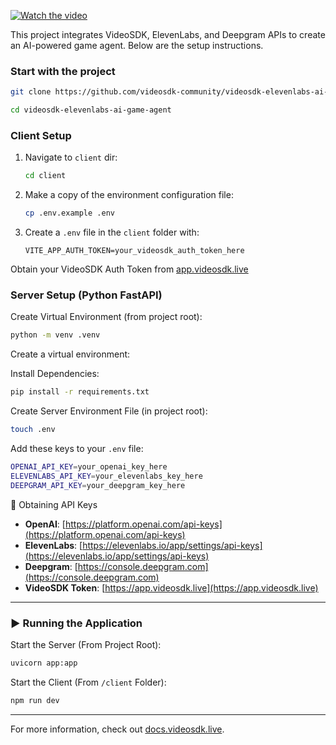 [![Watch the video](https://i9.ytimg.com/vi/HwgSU87TO3E/maxresdefault.jpg?v=67d5204e&sqp=CLSN1r4G&rs=AOn4CLBB1iOHxSKS8bJYHmcG5uU_aXHUhQ)](https://youtu.be/bhPgjMXL6H8)

This project integrates VideoSDK, ElevenLabs, and Deepgram APIs to create an AI-powered game agent. Below are the setup instructions.

### Start with the project

```sh
git clone https://github.com/videosdk-community/videosdk-elevenlabs-ai-game-agent.git
```

```sh
cd videosdk-elevenlabs-ai-game-agent
```

### Client Setup

1. Navigate to `client` dir:
   ```sh
   cd client
   ```
2. Make a copy of the environment configuration file:

   ```sh
   cp .env.example .env
   ```

3. Create a `.env` file in the `client` folder with:

   ```env
   VITE_APP_AUTH_TOKEN=your_videosdk_auth_token_here
   ```

Obtain your VideoSDK Auth Token from [app.videosdk.live](https://app.videosdk.live)

### Server Setup (Python FastAPI)

Create Virtual Environment (from project root):

```sh
python -m venv .venv
```

Create a virtual environment:

Install Dependencies:

```sh
pip install -r requirements.txt
```

Create Server Environment File (in project root):

```sh
touch .env
```

Add these keys to your `.env` file:

```sh
OPENAI_API_KEY=your_openai_key_here
ELEVENLABS_API_KEY=your_elevenlabs_key_here
DEEPGRAM_API_KEY=your_deepgram_key_here
```

🔑 Obtaining API Keys

- **OpenAI**: [https://platform.openai.com/api-keys](https://platform.openai.com/api-keys)
- **ElevenLabs**: [https://elevenlabs.io/app/settings/api-keys](https://elevenlabs.io/app/settings/api-keys)
- **Deepgram**: [https://console.deepgram.com](https://console.deepgram.com)
- **VideoSDK Token**: [https://app.videosdk.live](https://app.videosdk.live)

---

### ▶️ Running the Application

Start the Server (From Project Root):

```sh
uvicorn app:app
```

Start the Client (From `/client` Folder):

```sh
npm run dev
```

---

For more information, check out [docs.videosdk.live](https://docs.videosdk.live).
